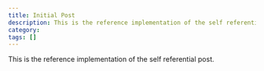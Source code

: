 ```yaml
---
title: Initial Post
description: This is the reference implementation of the self referential joke
category: 
tags: []
---
```


This is the reference implementation of the self referential post.